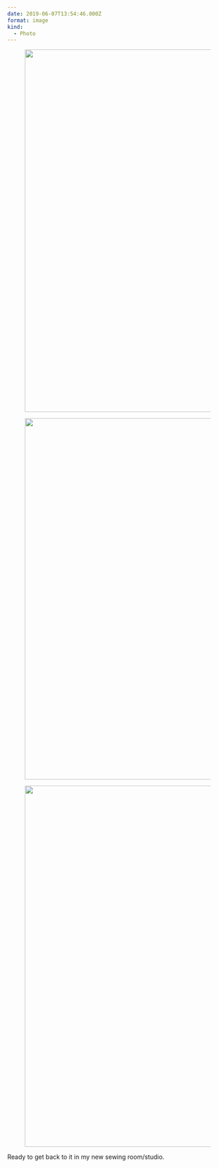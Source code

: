 ```yaml
---
date: 2019-06-07T13:54:46.000Z
format: image
kind:
  - Photo
---
```


<div data-carousel-extra='{"blog_id":1,"permalink":"https:\/\/www.yergler.net\/2019\/06\/07\/3671\/"}' id='gallery-47' class='gallery galleryid-3671 gallery-columns-1 gallery-size-large'>
  <figure class='gallery-item'>

  <div class='gallery-icon portrait'>
    <a href='https://www.yergler.net/wp-content/uploads/2019/06/iglfNz0M.jpg'><img width="660" height="825" src="https://www.yergler.net/wp-content/uploads/2019/06/iglfNz0M-819x1024.jpg" class="attachment-large size-large u-photo" alt="" loading="lazy" srcset="https://www.yergler.net/wp-content/uploads/2019/06/iglfNz0M-819x1024.jpg 819w, https://www.yergler.net/wp-content/uploads/2019/06/iglfNz0M-240x300.jpg 240w, https://www.yergler.net/wp-content/uploads/2019/06/iglfNz0M-768x960.jpg 768w, https://www.yergler.net/wp-content/uploads/2019/06/iglfNz0M.jpg 1080w" sizes="(max-width: 660px) 100vw, 660px" data-attachment-id="3672" data-permalink="https://www.yergler.net/2019/06/07/3671/iglfnz0m/" data-orig-file="https://www.yergler.net/wp-content/uploads/2019/06/iglfNz0M.jpg" data-orig-size="1080,1350" data-comments-opened="0" data-image-meta="{&quot;aperture&quot;:&quot;0&quot;,&quot;credit&quot;:&quot;&quot;,&quot;camera&quot;:&quot;&quot;,&quot;caption&quot;:&quot;&quot;,&quot;created_timestamp&quot;:&quot;0&quot;,&quot;copyright&quot;:&quot;&quot;,&quot;focal_length&quot;:&quot;0&quot;,&quot;iso&quot;:&quot;0&quot;,&quot;shutter_speed&quot;:&quot;0&quot;,&quot;title&quot;:&quot;&quot;,&quot;orientation&quot;:&quot;0&quot;}" data-image-title="iglfNz0M" data-image-description="" data-image-caption="" data-medium-file="https://www.yergler.net/wp-content/uploads/2019/06/iglfNz0M-240x300.jpg" data-large-file="https://www.yergler.net/wp-content/uploads/2019/06/iglfNz0M-819x1024.jpg" /></a>
  </div></figure> <figure class='gallery-item'>

  <div class='gallery-icon portrait'>
    <a href='https://www.yergler.net/wp-content/uploads/2019/06/iggnE73f.jpg'><img width="660" height="822" src="https://www.yergler.net/wp-content/uploads/2019/06/iggnE73f-822x1024.jpg" class="attachment-large size-large u-photo" alt="" loading="lazy" srcset="https://www.yergler.net/wp-content/uploads/2019/06/iggnE73f-822x1024.jpg 822w, https://www.yergler.net/wp-content/uploads/2019/06/iggnE73f-241x300.jpg 241w, https://www.yergler.net/wp-content/uploads/2019/06/iggnE73f-768x956.jpg 768w, https://www.yergler.net/wp-content/uploads/2019/06/iggnE73f.jpg 1080w" sizes="(max-width: 660px) 100vw, 660px" data-attachment-id="3673" data-permalink="https://www.yergler.net/2019/06/07/3671/iggne73f/" data-orig-file="https://www.yergler.net/wp-content/uploads/2019/06/iggnE73f.jpg" data-orig-size="1080,1345" data-comments-opened="0" data-image-meta="{&quot;aperture&quot;:&quot;0&quot;,&quot;credit&quot;:&quot;&quot;,&quot;camera&quot;:&quot;&quot;,&quot;caption&quot;:&quot;&quot;,&quot;created_timestamp&quot;:&quot;0&quot;,&quot;copyright&quot;:&quot;&quot;,&quot;focal_length&quot;:&quot;0&quot;,&quot;iso&quot;:&quot;0&quot;,&quot;shutter_speed&quot;:&quot;0&quot;,&quot;title&quot;:&quot;&quot;,&quot;orientation&quot;:&quot;0&quot;}" data-image-title="iggnE73f" data-image-description="" data-image-caption="" data-medium-file="https://www.yergler.net/wp-content/uploads/2019/06/iggnE73f-241x300.jpg" data-large-file="https://www.yergler.net/wp-content/uploads/2019/06/iggnE73f-822x1024.jpg" /></a>
  </div></figure> <figure class='gallery-item'>

  <div class='gallery-icon portrait'>
    <a href='https://www.yergler.net/wp-content/uploads/2019/06/ighz661j.jpg'><img width="660" height="822" src="https://www.yergler.net/wp-content/uploads/2019/06/ighz661j-822x1024.jpg" class="attachment-large size-large" alt="" loading="lazy" srcset="https://www.yergler.net/wp-content/uploads/2019/06/ighz661j-822x1024.jpg 822w, https://www.yergler.net/wp-content/uploads/2019/06/ighz661j-241x300.jpg 241w, https://www.yergler.net/wp-content/uploads/2019/06/ighz661j-768x956.jpg 768w, https://www.yergler.net/wp-content/uploads/2019/06/ighz661j.jpg 1080w" sizes="(max-width: 660px) 100vw, 660px" data-attachment-id="3670" data-permalink="https://www.yergler.net/ighz661j/" data-orig-file="https://www.yergler.net/wp-content/uploads/2019/06/ighz661j.jpg" data-orig-size="1080,1345" data-comments-opened="0" data-image-meta="{&quot;aperture&quot;:&quot;0&quot;,&quot;credit&quot;:&quot;&quot;,&quot;camera&quot;:&quot;&quot;,&quot;caption&quot;:&quot;&quot;,&quot;created_timestamp&quot;:&quot;0&quot;,&quot;copyright&quot;:&quot;&quot;,&quot;focal_length&quot;:&quot;0&quot;,&quot;iso&quot;:&quot;0&quot;,&quot;shutter_speed&quot;:&quot;0&quot;,&quot;title&quot;:&quot;&quot;,&quot;orientation&quot;:&quot;0&quot;}" data-image-title="ighz661j" data-image-description="" data-image-caption="" data-medium-file="https://www.yergler.net/wp-content/uploads/2019/06/ighz661j-241x300.jpg" data-large-file="https://www.yergler.net/wp-content/uploads/2019/06/ighz661j-822x1024.jpg" /></a>
  </div></figure>
</div></section>

Ready to get back to it in my new sewing room/studio.
